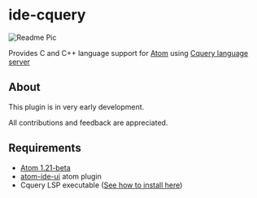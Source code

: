 # ide-cquery

![Readme Pic](https://raw.githubusercontent.com/rianneogi/ide-cquery/master/readme_pic.png)

Provides C and C++ language support for [Atom][atom] using
[Cquery language server][cquery]

## About

This plugin is in very early development.

All contributions and feedback are appreciated.

## Requirements

+ [Atom 1.21-beta][atom]
+ [atom-ide-ui][atom-ide-ui] atom plugin
+ Cquery LSP executable ([See how to install here][cquery_wiki])

[atom]: http://atom.io/beta
[cquery]: https://github.com/jacobdufault/cquery
[cquery_wiki]: https://github.com/jacobdufault/cquery/wiki
[atom-ide-ui]: https://atom.io/packages/atom-ide-ui
